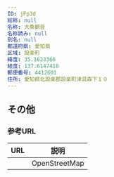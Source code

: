 ```yaml
---
ID: jFp3d
総称: null
名称: 大桑観音
名称読み: null
別名: null
都道府県: 愛知県
区域: 設楽町
緯度: 35.1623366
経度: 137.6147418
郵便番号: 4412601
住所: 愛知県北設楽郡設楽町津具森下１０
---
```


## その他

### 参考URL

| URL | 説明          |
| --- | ------------- |
|     | OpenStreetMap |

